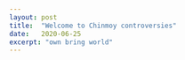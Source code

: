 ```yaml
---
layout: post
title:  "Welcome to Chinmoy controversies"
date:   2020-06-25
excerpt: "own bring world"
---
```

